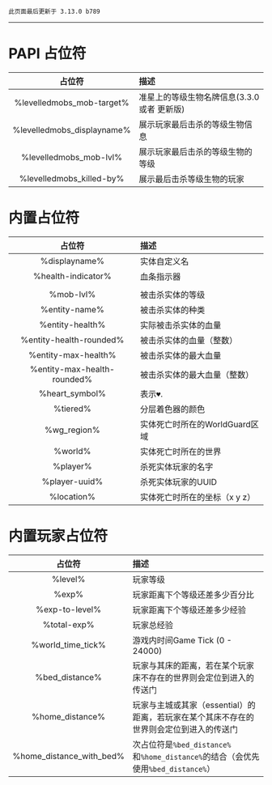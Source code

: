 ```
此页面最后更新于 3.13.0 b789
```

---

# PAPI 占位符

|           占位符           | 描述                                        |
| :------------------------: | :------------------------------------------ |
| %levelledmobs_mob-target%  | 准星上的等级生物名牌信息(3.3.0 或者 更新版) |
| %levelledmobs_displayname% | 展示玩家最后击杀的等级生物信息              |
|   %levelledmobs_mob-lvl%   | 展示玩家最后击杀的等级生物的等级            |
|  %levelledmobs_killed-by%  | 展示最后击杀等级生物的玩家                  |

# 内置占位符

|           占位符            | 描述                           |
| :-------------------------: | :----------------------------- |
|        %displayname%        | 实体自定义名                   |
|     %health-indicator%      | 血条指示器                     |
|                             |                                |
|          %mob-lvl%          | 被击杀实体的等级               |
|        %entity-name%        | 被击杀实体的种类               |
|       %entity-health%       | 实际被击杀实体的血量           |
|   %entity-health-rounded%   | 被击杀实体的血量（整数）       |
|     %entity-max-health%     | 被击杀实体的最大血量           |
| %entity-max-health-rounded% | 被击杀实体的最大血量（整数）   |
|       %heart\_symbol%       | 表示`♥`.                       |
|          %tiered%           | 分层着色器的颜色               |
|        %wg\_region%         | 实体死亡时所在的WorldGuard区域 |
|           %world%           | 实体死亡时所在的世界           |
|          %player%           | 杀死实体玩家的名字             |
|        %player-uuid%        | 杀死实体玩家的UUID             |
|         %location%          | 实体死亡时所在的坐标（x y z）  |

# 内置玩家占位符

|          占位符          | 描述                                                         |
| :----------------------: | :----------------------------------------------------------- |
|         %level%          | 玩家等级                                                     |
|          %exp%           | 玩家距离下个等级还差多少百分比                               |
|      %exp-to-level%      | 玩家距离下个等级还差多少经验                                 |
|       %total-exp%        | 玩家总经验                                                   |
|    %world_time_tick%     | 游戏内时间Game Tick (0 - 24000)                              |
|      %bed_distance%      | 玩家与其床的距离，若在某个玩家床不存在的世界则会定位到进入的传送门 |
|     %home_distance%      | 玩家与主城或其家（essential）的距离，若玩家在某个其床不存在的世界则会定位到进入的传送门 |
| %home_distance_with_bed% | 次占位符是`%bed_distance%`和`%home_distance%`的结合（会优先使用`%bed_distance%`） |
